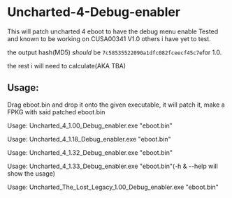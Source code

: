 # Uncharted-4-Debug-enabler
This will patch uncharted 4 eboot to have the debug menu enable
Tested and known to be working on CUSA00341 V1.0 others i have yet to test.

the output hash(MD5) *should* be ``7c58535522090a1dfc082fceecf45c7e``for 1.0.

the rest i will need to calculate(AKA TBA)

**Usage:**
--------------------------------------------------------------------------
Drag eboot.bin and drop it onto the given executable, it will patch it, make a FPKG with said patched eboot.bin

Usage: Uncharted_4_1.00_Debug_enabler.exe "eboot.bin"

Usage: Uncharted_4_1.18_Debug_enabler.exe "eboot.bin"

Usage: Uncharted_4_1.32_Debug_enabler.exe "eboot.bin"

Usage: Uncharted_4_1.33_Debug_enabler.exe "eboot.bin"(-h & --help will show the usage)

Usage: Uncharted_The_Lost_Legacy_1.00_Debug_enabler.exe "eboot.bin"
